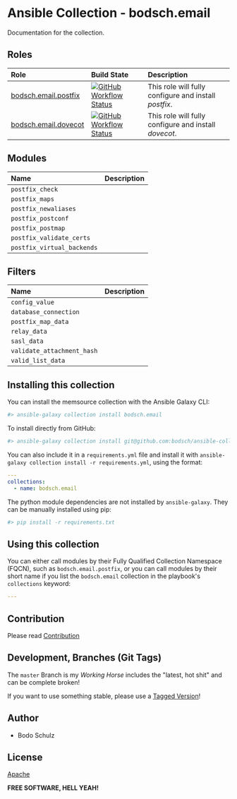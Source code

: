 # Ansible Collection - bodsch.email

Documentation for the collection.

## Roles

| Role                                                       | Build State | Description |
|:---------------------------------------------------------- | :---- | :---- |
| [bodsch.email.postfix](./roles/postfix/README.md)           | [![GitHub Workflow Status](https://img.shields.io/github/actions/workflow/status/bodsch/ansible-collection-email/postfix.yml?branch=main)][postfix]        | This role will fully configure and install *postfix*. |
| [bodsch.email.dovecot](./roles/dovecot/README.md)           | [![GitHub Workflow Status](https://img.shields.io/github/actions/workflow/status/bodsch/ansible-collection-email/dovecot.yml?branch=main)][dovecot]        | This role will fully configure and install *dovecot*. |



[postfix]: https://github.com/bodsch/ansible-collection-email/actions/workflows/postfix.yml
[dovecot]: https://github.com/bodsch/ansible-collection-email/actions/workflows/dovecot.yml

## Modules

| Name  | Description |
| :---- | :----       |
| `postfix_check`            |    |
| `postfix_maps`             |    |
| `postfix_newaliases`       |    |
| `postfix_postconf`         |    |
| `postfix_postmap`          |    |
| `postfix_validate_certs`   |    |
| `postfix_virtual_backends` |    |

## Filters

| Name  | Description |
| :---- | :----       |
| `config_value`               |    |
| `database_connection`        |    |
| `postfix_map_data`           |    |
| `relay_data`                 |    |
| `sasl_data`                  |    |
| `validate_attachment_hash`   |    |
| `valid_list_data`            |    |


## Installing this collection

You can install the memsource collection with the Ansible Galaxy CLI:

```sh
#> ansible-galaxy collection install bodsch.email
```

To install directly from GitHub:

```sh
#> ansible-galaxy collection install git@github.com:bodsch/ansible-collection-email.git
```


You can also include it in a `requirements.yml` file and install it with `ansible-galaxy collection install -r requirements.yml`, using the format:

```yaml
---
collections:
  - name: bodsch.email
```

The python module dependencies are not installed by `ansible-galaxy`.  They can
be manually installed using pip:

```sh
#> pip install -r requirements.txt
```

## Using this collection


You can either call modules by their Fully Qualified Collection Namespace (FQCN), such as `bodsch.email.postfix`,
or you can call modules by their short name if you list the `bodsch.email` collection in the playbook's `collections` keyword:

```yaml
---

```


## Contribution

Please read [Contribution](CONTRIBUTING.md)

## Development,  Branches (Git Tags)

The `master` Branch is my *Working Horse* includes the "latest, hot shit" and can be complete broken!

If you want to use something stable, please use a [Tagged Version](https://github.com/bodsch/ansible-collection-email/tags)!


## Author

- Bodo Schulz

## License

[Apache](LICENSE)

**FREE SOFTWARE, HELL YEAH!**
